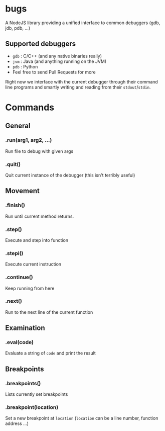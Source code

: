 bugs
====

A NodeJS library providing a unified interface to common debuggers (gdb, jdb, pdb, ...)

## Supported debuggers
  - `gdb` : C/C++ (and any native binaries really)
  - `jvm` : Java (and anything running on the JVM)
  - `pdb` : Python
  - Feel free to send Pull Requests for more

Right now we interface with the current debugger through their command line programs and smartly writing and reading from their `stdout`/`stdin`.



# Commands

## General

### .run(arg1, arg2, ...)
Run file to debug with given args

### .quit()
Quit current instance of the debugger (this isn't terribly useful)


## Movement

### .finish()
Run until current method returns.

### .step()
Execute and step into function

### .stepi()
Execute current instruction

### .continue()
Keep running from here

### .next()
Run to the next line of the current function


## Examination

### .eval(code)
Evaluate a string of `code` and print the result


## Breakpoints

### .breakpoints()
Lists currently set breakpoints

### .breakpoint(location)
Set a new breakpoint at `location` (`location` can be a line number, function address ...)
